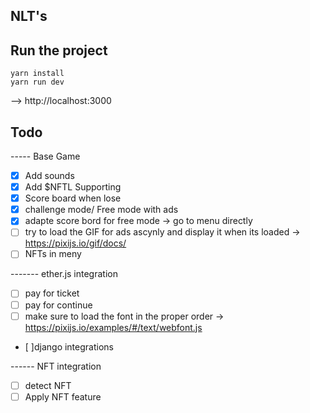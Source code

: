 ## NLT's

## Run the project

```
yarn install
yarn run dev
```

--> http://localhost:3000

## Todo

----- Base Game

- [x] Add sounds
- [x] Add $NFTL Supporting
- [x] Score board when lose
- [x] challenge mode/ Free mode with ads
- [x] adapte score bord for free mode -> go to menu directly
- [ ] try to load the GIF for ads ascynly and display it when its loaded -> https://pixijs.io/gif/docs/
- [ ] NFTs in meny

------- ether.js integration

- [ ] pay for ticket
- [ ] pay for continue
- [ ] make sure to load the font in the proper order -> https://pixijs.io/examples/#/text/webfont.js
- [ ]django integrations

------ NFT integration

- [ ] detect NFT
- [ ] Apply NFT feature
